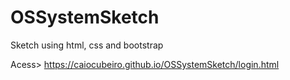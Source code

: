 # OSSystemSketch
Sketch using html, css and bootstrap

Acess> https://caiocubeiro.github.io/OSSystemSketch/login.html
